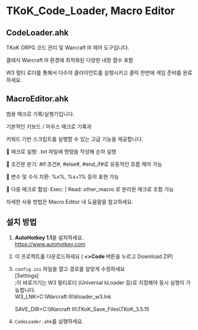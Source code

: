 # TKoK_Code_Loader, Macro Editor

## CodeLoader.ahk
TKoK ORPG 코드 관리 및 Warcraft III 제어 도구입니다.

클래식 Warcraft III 환경에 최적화된 다양한 내장 함수 포함

W3 멀티 로더를 통해서 다수의 클라이언트를 실행시키고 클릭 한번에 게임 준비를 완료하세요.


## MacroEditor.ahk
범용 매크로 기록/실행기입니다.

기본적인 키보드 / 마우스 매크로 기록과

키워드 기반 스크립트를 실행할 수 있는 고급 기능을 제공합니다.

📜 매크로 실행: .txt 파일에 명령을 작성해 순차 실행

🔁 조건문 분기: #if:조건#, #else#, #end_if#로 유동적인 흐름 제어 가능

🧠 변수 및 수식 치환: %x%, %x+1% 등의 표현 가능

📌 다중 매크로 합성: Exec: | Read: other_macro 로 분리된 매크로 조합 가능

자세한 사용 방법은 Macro Editor 내 도움말을 참고하세요.

## 설치 방법
1. **AutoHotkey 1.1**을 설치하세요.  
https://www.autohotkey.com
2. 이 프로젝트를 다운로드하세요 (<b> <>Code </b> 버튼을 누르고 Download ZIP)

3. `config.ini` 파일을 열고 경로를 알맞게 수정하세요<br>
[Settings]<br>
;이 바로가기는 W3 멀티로더 (Universal kLoader 등)로 지정해야 동시 실행이 가능합니다.<br>
W3_LNK=C:\Warcraft III\kloader_w3.lnk <br><br>
SAVE_DIR=C:\Warcraft III\TKoK_Save_Files\TKoK_3.5.15<br>
4. `CodeLoader.ahk`를 실행하세요.
